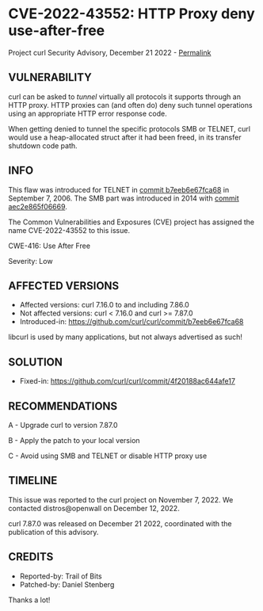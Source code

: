 CVE-2022-43552: HTTP Proxy deny use-after-free
==============================================

Project curl Security Advisory, December 21 2022 -
[Permalink](https://curl.se/docs/CVE-2022-43552.html)

VULNERABILITY
-------------

curl can be asked to *tunnel* virtually all protocols it supports through an
HTTP proxy. HTTP proxies can (and often do) deny such tunnel operations using
an appropriate HTTP error response code.

When getting denied to tunnel the specific protocols SMB or TELNET, curl would
use a heap-allocated struct after it had been freed, in its transfer shutdown
code path.

INFO
----

This flaw was introduced for TELNET in [commit
b7eeb6e67fca68](https://github.com/curl/curl/commit/b7eeb6e67fca68) in
September 7, 2006. The SMB part was introduced in 2014 with [commit
aec2e865f06669](https://github.com/curl/curl/commit/aec2e865f06669).

The Common Vulnerabilities and Exposures (CVE) project has assigned the name
CVE-2022-43552 to this issue.

CWE-416: Use After Free

Severity: Low

AFFECTED VERSIONS
-----------------

- Affected versions: curl 7.16.0 to and including 7.86.0
- Not affected versions: curl < 7.16.0 and curl >= 7.87.0
- Introduced-in: https://github.com/curl/curl/commit/b7eeb6e67fca68

libcurl is used by many applications, but not always advertised as such!

SOLUTION
------------

- Fixed-in: https://github.com/curl/curl/commit/4f20188ac644afe17

RECOMMENDATIONS
--------------

 A - Upgrade curl to version 7.87.0

 B - Apply the patch to your local version
 
 C - Avoid using SMB and TELNET or disable HTTP proxy use
 
TIMELINE
--------

This issue was reported to the curl project on November 7, 2022. We contacted
distros@openwall on December 12, 2022.

curl 7.87.0 was released on December 21 2022, coordinated with the publication
of this advisory.

CREDITS
-------

- Reported-by: Trail of Bits
- Patched-by: Daniel Stenberg

Thanks a lot!

